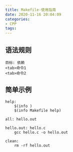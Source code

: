 ```yaml
---
title: Makefile-使用指南
date: 2020-11-16 20:04:09
categories:
- CPP
tags:
---
```

## 语法规则
```shell
目标: 依赖
<tab>命令1
<tab>命令2
```

## 简单示例
```
help:
	$(info )
	$(info Makefile help)

all: hello.out
 
hello.out: hello.c
	gcc hello.c -o hello.out

clean:
	rm -rf hello.out
```